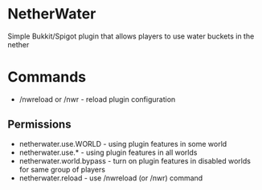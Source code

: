 # NetherWater
Simple Bukkit/Spigot plugin that allows players to use water buckets in the nether

# Commands
- /nwreload or /nwr - reload plugin configuration

## Permissions
- netherwater.use.WORLD - using plugin features in some world
- netherwater.use.* - using plugin features in all worlds
- netherwater.world.bypass - turn on plugin features in disabled worlds for same group of players
- netherwater.reload - use /nwreload (or /nwr) command
